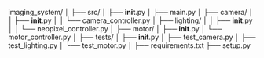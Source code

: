 imaging_system/
│
├── src/
│   ├── __init__.py
│   ├── main.py
│   ├── camera/
│   │   ├── __init__.py
│   │   └── camera_controller.py
│   ├── lighting/
│   │   ├── __init__.py
│   │   └── neopixel_controller.py
│   ├── motor/
│       ├── __init__.py
│       └── motor_controller.py
│
├── tests/
│   ├── __init__.py
│   ├── test_camera.py
│   ├── test_lighting.py
│   └── test_motor.py
│
├── requirements.txt
├── setup.py

